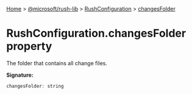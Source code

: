 [Home](./index) &gt; [@microsoft/rush-lib](./rush-lib.md) &gt; [RushConfiguration](./rush-lib.rushconfiguration.md) &gt; [changesFolder](./rush-lib.rushconfiguration.changesfolder.md)

# RushConfiguration.changesFolder property

The folder that contains all change files.

**Signature:**
```javascript
changesFolder: string
```
